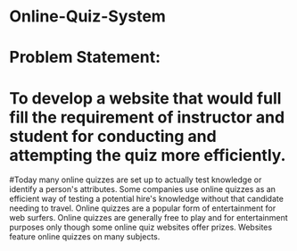 # Online-Quiz-System# Problem Statement:# To develop a website that would full fill the requirement of instructor and student for conducting and attempting the quiz more efficiently.#Today many online quizzes are set up to actually test knowledge or identify a person's attributes. Some companies use online quizzes as an efficient way of testing a potential hire's knowledge without that candidate needing to travel. Online quizzes are a popular form of entertainment for web surfers. Online quizzes are generally free to play and for entertainment purposes only though some online quiz websites offer prizes. Websites feature online quizzes on many subjects.